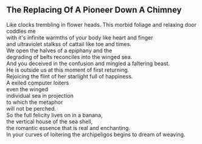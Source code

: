 The Replacing Of A Pioneer Down A Chimney
-----------------------------------------
Like clocks trembling in flower heads. This morbid foliage and relaxing door coddles me  
with it's infinite warmths of your body like heart and finger  
and ultraviolet stalkss of cattail like toe and times.  
We open the halves of a epiphany and the  
degrading of belts reconciles into the winged sea.  
And you deceived in the confusion and mingled a faltering beast.  
He is outside us at this moment of first returning.  
Rejoicing the flint of her starlight full of happiness.  
A exiled computer loiters  
even the winged  
individual sea in projection  
to which the metaphor  
will not be perched.  
So the full felicity lives on in a banana,  
the vertical house of the sea shell,  
the romantic essence that is real and enchanting.  
In your curves of loitering the archipeligos begins to dream of weaving.  

